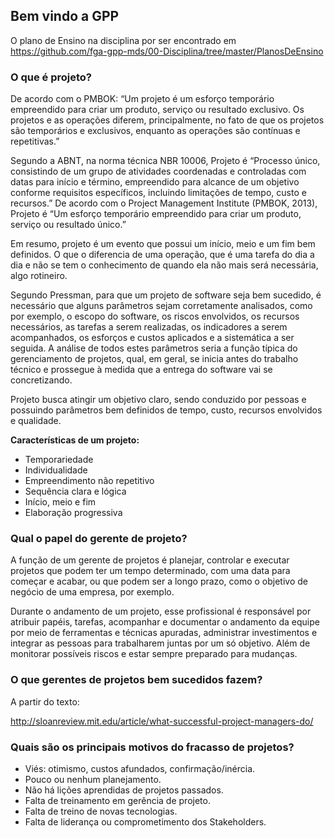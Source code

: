 ## Bem vindo a GPP

O plano de Ensino na disciplina por ser encontrado em https://github.com/fga-gpp-mds/00-Disciplina/tree/master/PlanosDeEnsino

### O que é projeto?

De acordo com o PMBOK: “Um projeto é um esforço temporário empreendido para criar um produto, serviço ou resultado exclusivo. Os projetos e as operações diferem, principalmente, no fato de que os projetos são temporários e exclusivos, enquanto as operações são contínuas e repetitivas.”

Segundo a ABNT, na norma técnica NBR 10006, Projeto é “Processo único, consistindo de um grupo de atividades coordenadas e controladas com datas para início e término, empreendido para alcance de um objetivo conforme requisitos específicos, incluindo limitações de tempo, custo e recursos.” De acordo com o Project Management Institute (PMBOK, 2013), Projeto é “Um esforço temporário empreendido para criar um produto, serviço ou resultado único.”

Em resumo, projeto é um evento que possui um início, meio e um fim bem definidos. O que o diferencia de uma operação,  que é uma tarefa do dia a dia e não se tem o conhecimento de quando ela não mais será necessária, algo rotineiro.

Segundo Pressman, para que um projeto de software seja bem sucedido, é necessário que alguns parâmetros sejam corretamente analisados, como por exemplo, o escopo do software, os riscos envolvidos, os recursos necessários, as tarefas a serem realizadas, os indicadores a serem acompanhados, os esforços e custos aplicados e a sistemática a ser seguida. A análise de todos estes parâmetros seria a função típica do gerenciamento de projetos,   qual, em geral, se inicia antes do trabalho técnico e prossegue à medida que a entrega do software vai se concretizando.

Projeto busca atingir um objetivo claro, sendo conduzido por pessoas e possuindo parâmetros bem definidos de tempo, custo, recursos envolvidos e qualidade.

**Características de um projeto:** 

* Temporariedade
* Individualidade
* Empreendimento não repetitivo
* Sequência clara e lógica
* Início, meio e fim
* Elaboração progressiva

### Qual o papel do gerente de projeto?

A função de um gerente de projetos é planejar, controlar e executar projetos que podem ter um tempo determinado, com uma data para começar e acabar, ou que podem ser a longo prazo, como o objetivo de negócio de uma empresa, por exemplo.

Durante o andamento de um projeto, esse profissional é responsável por atribuir papéis, tarefas, acompanhar e documentar o andamento da equipe por meio de ferramentas e técnicas apuradas, administrar investimentos e integrar as pessoas para trabalharem juntas por um só objetivo. Além de monitorar possíveis riscos e estar sempre preparado para mudanças.

### O que gerentes de projetos bem sucedidos fazem?

A partir do texto:

http://sloanreview.mit.edu/article/what-successful-project-managers-do/

### Quais são os principais motivos do fracasso de projetos?

* Viés: otimismo, custos afundados, confirmação/inércia.
* Pouco ou nenhum planejamento.
* Não há lições aprendidas de projetos passados.
* Falta de treinamento em gerência de projeto.
* Falta de treino de novas tecnologias.
* Falta de liderança ou comprometimento dos Stakeholders.